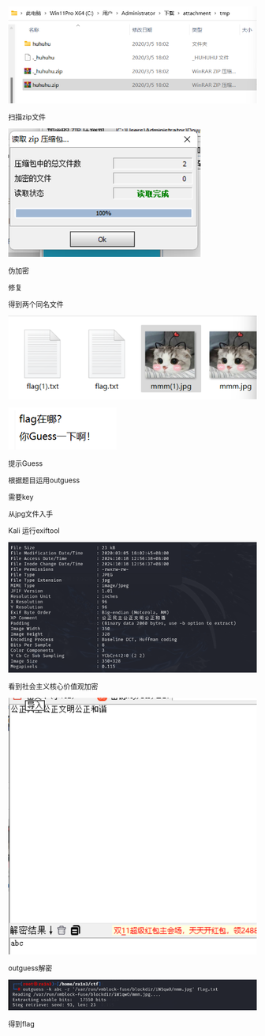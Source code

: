 ![image-20250327205155338](./assets/image-20250327205155338.png)

扫描zip文件

![image-20250327205158113](./assets/image-20250327205158113.png)

伪加密

修复

得到两个同名文件

![image-20250327205201350](./assets/image-20250327205201350.png)

![image-20250327205203632](./assets/image-20250327205203632.png)

提示Guess

根据题目运用outguess

需要key

从jpg文件入手

Kali 运行exiftool

![image-20250327205211654](./assets/image-20250327205211654.png)

看到社会主义核心价值观加密

![image-20250327205216616](./assets/image-20250327205216616.png)

outguess解密

![image-20250327205223272](./assets/image-20250327205223272.png)

得到flag